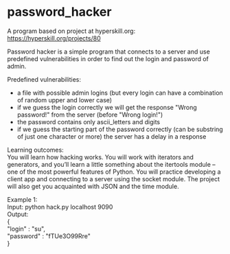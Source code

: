 # password_hacker
A program based on project at hyperskill.org: https://hyperskill.org/projects/80
   
Password hacker is a simple program that connects to a server and use predefined vulnerabilities in order to find out the login and password of admin. 

Predefined vulnerabilities:
- a file with possible admin logins (but every login can have a combination of random upper and lower case)
- if we guess the login correctly we will get the response "Wrong password!" from the server (before "Wrong login!")
- the password contains only ascii_letters and digits
- if we guess the starting part of the password correctly (can be substring of just one character or more) the server has a delay in a response

Learning outcomes:  
You will learn how hacking works. You will work with iterators and generators, and you’ll learn a little something about the itertools module – 
one of the most powerful features of Python. You will practice developing a client app and connecting to a server using the socket module. 
The project will also get you acquainted with JSON and the time module.
 
   
Example 1:  
Input: python hack.py localhost 9090  
Output:  
{  
      "login" : "su",  
      "password" : "fTUe3O99Rre"  
}  
